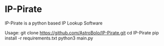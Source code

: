 # IP-Pirate

IP-Pirate is a python based IP Lookup Software

Usage:
git clone https://github.com/AstroBolo/IP-Pirate.git
cd IP-Pirate
pip install -r requirements.txt
python3 main.py
